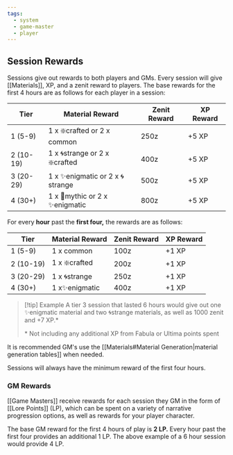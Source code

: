 ```yaml
---
tags:
  - system
  - game-master
  - player
---
```

## Session Rewards
Sessions give out rewards to both players and GMs. Every session will give [[Materials]], XP, and a zenit reward to players. The base rewards for the first 4 hours are as follows for each player in a session:

| Tier      | Material Reward                 | Zenit Reward | XP Reward |
| --------- | ------------------------------- | ------------ | --------- |
| 1 (5-9)   | 1 x ❇️crafted or 2 x common     | 250z         | +5 XP     |
| 2 (10-19) | 1 x 🌀strange or 2 x ❇️crafted  | 400z         | +5 XP     |
| 3 (20-29) | 1 x ✨enigmatic or 2 x 🌀strange | 500z         | +5 XP     |
| 4 (30+)   | 1 x 🌠mythic or 2 x ✨enigmatic  | 800z         | +5 XP     |

For every **hour** past the **first four,** the rewards are as follows:

| Tier      | Material Reward | Zenit Reward | XP Reward |
| --------- | --------------- | ------------ | --------- |
| 1 (5-9)   | 1 x common      | 100z         | +1 XP     |
| 2 (10-19) | 1 x ❇️crafted   | 200z         | +1 XP     |
| 3 (20-29) | 1 x 🌀strange   | 250z         | +1 XP     |
| 4 (30+)   | 1 x✨enigmatic   | 400z         | +1 XP     |

> [!tip] Example
> A tier 3 session that lasted 6 hours would give out one ✨enigmatic material and two  🌀strange materials, as well as 1000 zenit and +7 XP.*
> 
> \* Not including any additional XP from Fabula or Ultima points spent

It is recommended GM's use the [[Materials#Material Generation|material generation tables]] when needed.

Sessions will always have the minimum reward of the first four hours.
### GM Rewards
[[Game Masters]] receive rewards for each session they GM in the form of [[Lore Points]] (LP), which can be spent on a variety of narrative progression options, as well as rewards for your player character.

The base GM reward for the first 4 hours of play is **2 LP.** Every hour past the first four provides an additional 1 LP. The above example of a 6 hour session would provide 4 LP.